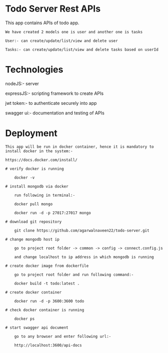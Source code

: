 # Todo Server Rest APIs

This app contains APIs of todo app.

    We have created 2 models one is user and another one is tasks

    User:- can create/update/list/view and delete user

    Tasks:- can create/update/list/view and delete tasks based on userId

# Technologies

nodeJS:- server

expressJS:- scripting framework to create APIs

jwt token:- to authenticate securely into app

swagger ui:- documentation and testing of APIs

# Deployment

    This app will be run in docker container, hence it is mandatory to install docker in the system:-

    https://docs.docker.com/install/

    # verify docker is running

        docker -v

    # install mongodb via docker

        run following in terminal:-

        docker pull mongo

        docker run -d -p 27017:27017 mongo

    # download git repository

        git clone https://github.com/agarwalnaveen22/todo-server.git

    # change mongodb host ip

        go to project root folder -> common -> config -> connect.config.js

        and change localhost to ip address in which mongodb is running

    # create docker image from dockerfile

        go to project root folder and run following command:-

        docker build -t todo:latest .

    # create docker container

        docker run -d -p 3600:3600 todo

    # check docker container is running

        docker ps

    # start swagger api document

        go to any browser and enter following url:-

        http://localhost:3600/api-docs